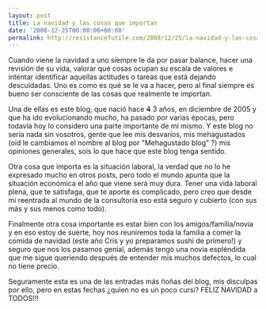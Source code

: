 ```yaml
---
layout: post
title: La navidad y las cosas que importan
date: '2008-12-25T00:00:00+00:00'
permalink: http://resistancefutile.com/2008/12/25/la-navidad-y-las-cosas-que-importan/
---
```

Cuando viene la navidad a uno siempre le da por pasar balance, hacer una revisión de su vida, valorar qué cosas ocupan su escala de valores e intentar identificar aquellas actitudes o tareas que está dejando descuidadas. Uno es como es qué se le va a hacer, pero al final siempre es bueno ser consciente de las cosas que realmente te importan.

Una de ellas es este blog, que nació hace <del datetime="2008-12-25T09:27:49+00:00">4</del> 3 años, en diciembre de 2005 y que ha ido evolucionando mucho, ha pasado por varias épocas, pero todavía hoy lo considero una parte importante de mí mismo. Y este blog no sería nada sin vosotros, gente que lee mis desvaríos, mis mehagustados (oíd le cambiamos el nombre al blog por "Mehagustado blog" ?) mis opiniones generales, sois lo que hace que este blog tenga sentido.

Otra cosa que importa es la situación laboral, la verdad que no lo he expresado mucho en otros posts, pero todo el mundo apunta que la situación económica el año que viene será muy dura. Tener una vida laboral plena, que te satisfaga, que te aporte es complicado, pero creo que desde mi reentrada al mundo de la consultoría eso está seguro y cubierto (con sus más y sus menos como todo).

Finalmente otra cosa importante es estar bien con los amigos/familia/novia y en eso estoy de suerte, hoy nos reuniremos toda la familia a comer la comida de navidad (este año Cris y yo preparamos sushi de primero!) y seguro que nos los pasamos genial, además tengo una novia espléndida que me sigue queriendo después de entender mis muchos defectos, lo cual no tiene precio.

Seguramente esta es una de las entradas más ñoñas del blog, mis disculpas por ello, pero en estas fechas ¿quien no es un poco cursi? FELIZ NAVIDAD a TODOS!!!
